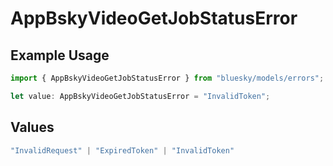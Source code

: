 # AppBskyVideoGetJobStatusError

## Example Usage

```typescript
import { AppBskyVideoGetJobStatusError } from "bluesky/models/errors";

let value: AppBskyVideoGetJobStatusError = "InvalidToken";
```

## Values

```typescript
"InvalidRequest" | "ExpiredToken" | "InvalidToken"
```